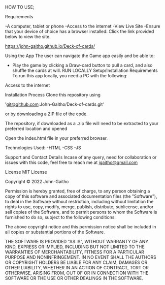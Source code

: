 
HOW TO USE;

Requirements

 -A computer, tablet or phone
 -Access to the internet
 -View Live Site
 -Ensure that your device of choice has a browser installed. Click the link provided below to view the site.

https://john-gaitho.github.io/Deck-of-cards/

Using the App
 The user can navigate the Game app easily and be able to:


 - Play the game by clicking a Draw-card button to pull a card,
     and also shuffle the cards at will.
RUN LOCALLY
  Setup/Installation Requirements
To run this app locally, you need a PC with the following:

Access to the internet

Installation Process
Clone this repository using

'git@github.com:John-Gaitho/Deck-of-cards.git'
 
or by downloading a ZIP file of the code.

The repository, if downloaded as a .zip file will need to be extracted to your preferred location and opened

Open the index.html file in your preferred browser.

Technologies Used:
   -HTML
   -CSS
   -JS

Support and Contact Details
Incase of any query, need for collaboration or issues with this code, feel free to reach me at jgaitho@gmail.com

License
MIT License

Copyright © 2022 John-Gaitho

Permission is hereby granted, free of charge, to any person obtaining a copy of this software and associated documentation files (the "Software"), to deal in the Software without restriction, including without limitation the rights to use, copy, modify, merge, publish, distribute, sublicense, and/or sell copies of the Software, and to permit persons to whom the Software is furnished to do so, subject to the following conditions:

The above copyright notice and this permission notice shall be included in all copies or substantial portions of the Software.

THE SOFTWARE IS PROVIDED "AS IS", WITHOUT WARRANTY OF ANY KIND, EXPRESS OR IMPLIED, INCLUDING BUT NOT LIMITED TO THE WARRANTIES OF MERCHANTABILITY, FITNESS FOR A PARTICULAR PURPOSE AND NONINFRINGEMENT. IN NO EVENT SHALL THE AUTHORS OR COPYRIGHT HOLDERS BE LIABLE FOR ANY CLAIM, DAMAGES OR OTHER LIABILITY, WHETHER IN AN ACTION OF CONTRACT, TORT OR OTHERWISE, ARISING FROM, OUT OF OR IN CONNECTION WITH THE SOFTWARE OR THE USE OR OTHER DEALINGS IN THE SOFTWARE.
